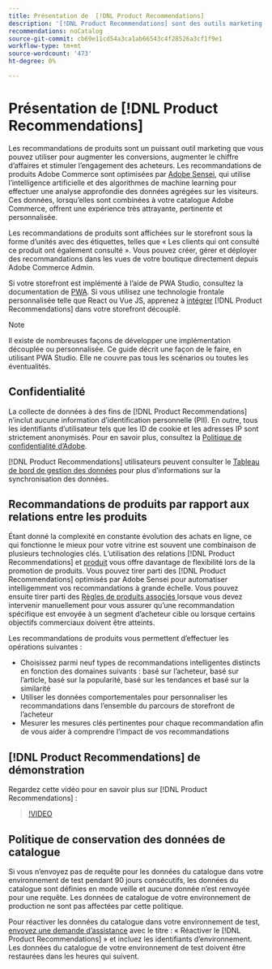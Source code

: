 ```yaml
---
title: Présentation de  [!DNL Product Recommendations]
description: '[!DNL Product Recommendations] sont des outils marketing puissants que vous pouvez utiliser pour augmenter les conversions, augmenter le chiffre d’affaires et stimuler l’engagement des acheteurs.'
recommendations: noCatalog
source-git-commit: cb69e11cd54a3ca1ab66543c4f28526a3cf1f9e1
workflow-type: tm+mt
source-wordcount: '473'
ht-degree: 0%

---
```


# Présentation de [!DNL Product Recommendations]

Les recommandations de produits sont un puissant outil marketing que vous pouvez utiliser pour augmenter les conversions, augmenter le chiffre d’affaires et stimuler l’engagement des acheteurs. Les recommandations de produits Adobe Commerce sont optimisées par [Adobe Sensei](https://www.adobe.com/sensei.html), qui utilise l’intelligence artificielle et des algorithmes de machine learning pour effectuer une analyse approfondie des données agrégées sur les visiteurs. Ces données, lorsqu’elles sont combinées à votre catalogue Adobe Commerce, offrent une expérience très attrayante, pertinente et personnalisée.

Les recommandations de produits sont affichées sur le storefront sous la forme d’unités avec des étiquettes, telles que « Les clients qui ont consulté ce produit ont également consulté ». Vous pouvez créer, gérer et déployer des recommandations dans les vues de votre boutique directement depuis Adobe Commerce Admin.

Si votre storefront est implémenté à l’aide de PWA Studio, consultez la documentation de [PWA](https://developer.adobe.com/commerce/pwa-studio/integrations/product-recommendations/). Si vous utilisez une technologie frontale personnalisée telle que React ou Vue JS, apprenez à [intégrer](headless.md) [!DNL Product Recommendations] dans votre storefront découplé.

>[!NOTE]
>
>Il existe de nombreuses façons de développer une implémentation découplée ou personnalisée. Ce guide décrit une façon de le faire, en utilisant PWA Studio. Elle ne couvre pas tous les scénarios ou toutes les éventualités.

## Confidentialité

La collecte de données à des fins de [!DNL Product Recommendations] n’inclut aucune information d’identification personnelle (PII). En outre, tous les identifiants d’utilisateur tels que les ID de cookie et les adresses IP sont strictement anonymisés. Pour en savoir plus, consultez la [Politique de confidentialité d’Adobe](https://www.adobe.com/privacy/policy.html).

[!DNL Product Recommendations] utilisateurs peuvent consulter le [Tableau de bord de gestion des données](https://experienceleague.adobe.com/docs/commerce-admin/systems/data-transfer/data-dashboard.html?lang=fr) pour plus d’informations sur la synchronisation des données.

## Recommandations de produits par rapport aux relations entre les produits

Étant donné la complexité en constante évolution des achats en ligne, ce qui fonctionne le mieux pour votre vitrine est souvent une combinaison de plusieurs technologies clés. L’utilisation des relations [!DNL Product Recommendations] et [produit](https://experienceleague.adobe.com/docs/commerce-admin/marketing/promotions/product-relationships/product-relationships.html?lang=fr) vous offre davantage de flexibilité lors de la promotion de produits. Vous pouvez tirer parti des [!DNL Product Recommendations] optimisés par Adobe Sensei pour automatiser intelligemment vos recommandations à grande échelle. Vous pouvez ensuite tirer parti des [ Règles de produits associés ](https://experienceleague.adobe.com/docs/commerce-admin/marketing/promotions/product-relationships/product-related-rules.html?lang=fr) lorsque vous devez intervenir manuellement pour vous assurer qu’une recommandation spécifique est envoyée à un segment d’acheteur cible ou lorsque certains objectifs commerciaux doivent être atteints.

Les recommandations de produits vous permettent d’effectuer les opérations suivantes :

- Choisissez parmi neuf types de recommandations intelligentes distincts en fonction des domaines suivants : basé sur l’acheteur, basé sur l’article, basé sur la popularité, basé sur les tendances et basé sur la similarité
- Utiliser les données comportementales pour personnaliser les recommandations dans l’ensemble du parcours de storefront de l’acheteur
- Mesurer les mesures clés pertinentes pour chaque recommandation afin de vous aider à comprendre l’impact de vos recommandations

## [!DNL Product Recommendations] de démonstration

Regardez cette vidéo pour en savoir plus sur [!DNL Product Recommendations] :

>[!VIDEO](https://video.tv.adobe.com/v/343991?quality=12)

## Politique de conservation des données de catalogue

Si vous n’envoyez pas de requête pour les données du catalogue dans votre environnement de test pendant 90 jours consécutifs, les données du catalogue sont définies en mode veille et aucune donnée n’est renvoyée pour une requête. Les données de catalogue de votre environnement de production ne sont pas affectées par cette politique.

Pour réactiver les données du catalogue dans votre environnement de test, [envoyez une demande d’assistance](https://experienceleague.adobe.com/fr/docs/commerce-knowledge-base/kb/help-center-guide/magento-help-center-user-guide#experience-league-start-page) avec le titre : « Réactiver le [!DNL Product Recommendations] » et incluez les identifiants d’environnement. Les données du catalogue de votre environnement de test doivent être restaurées dans les heures qui suivent.
